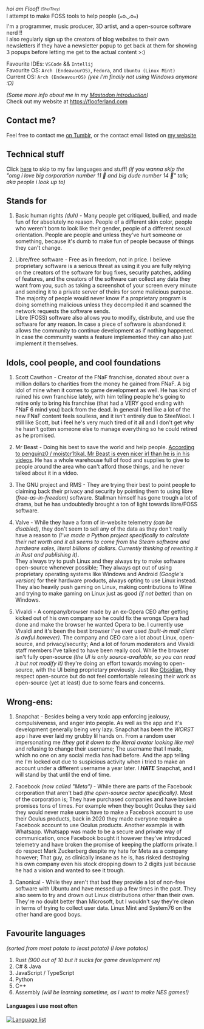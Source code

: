 _hoi am Floof!_ <sub><sup>_(She/They)_</sup></sub> <br/>
I attempt to make FOSS tools to help people (๑꧆◡꧆๑) <br/>
I'm a programmer, music producer, 3D artist, and a open-source software nerd !! <br/>
I also regularly sign up the creators of blog websites to their own newsletters if they have a newsletter popup to get back at them for showing 3 popups before letting me get to the actual content >:) <br/>

Favourite IDEs: `VSCode` && `Intellij` <br/>
Favourite OS: `Arch (EndeavourOS)`, `Fedora`, and `Ubuntu (Linux Mint)` <br/>
Current OS: `Arch (EndeavourOS)`  *(yee I'm finally not using Windows anymore :D)*

*(Some more info about me in my [Mastodon introduction](https://fandom.garden/web/@flooferland/109328457878674654))* <br/>
Check out my website at https://flooferland.com

## Contact me?
Feel free to contact me [on Tumblr](https://flooferland.tumblr.com/), or the contact email listed on [my website](https://flooferland.com) <br/>

## Technical stuff
Click [here](#favourite-languages) to skip to my fav languages and stuff! _(if you wanna skip the "omg i love big corporation number 11 🥺 and big dude number 14 🥺" talk; aka people i look up to)_

## Stands for
  1. Basic human rights _(duh)_ - Many people get critiqued, bullied, and made fun of for absolutely no reason. People of a different skin color, people who weren't born to look like their gender, people of a different sexual orientation. People are people and unless they've hurt someone or something, because it's dumb to make fun of people because of things they can't change.

  2. Libre/free software - Free as in freedom, not in price. I believe proprietary software is a serious threat as using it you are fully relying on the creators of the software for bug fixes, security patches, adding of features, and the creators of the software can collect any data they want from you, such as taking a screenshot of your screen every minute and sending it to a private server of theirs for some malicious purpose. The majority of people would never know if a proprietary program is doing something malicious unless they decompiled it and scanned the network requests the software sends. <br/> Libre (FOSS) software also allows you to modify, distribute, and use the software for any reason. In case a piece of software is abandoned it allows the community to continue development as if nothing happened. In case the community wants a feature implemented they can also just implement it themselves.

## Idols, cool people, and cool foundations
  1. Scott Cawthon - Creator of the FNaF franchise, donated about over a million dollars to charities from the money he gained from FNaF. A big idol of mine when it comes to game development as well. He has kind of ruined his own franchise lately, with him telling people he's going to retire only to bring his franchise (that had a VERY good ending with FNaF 6 mind you) back from the dead. In general i feel like a lot of the new FNaF content feels soulless, and it isn't entirely due to SteelWool. I still like Scott, but i feel he's very much tired of it all and I don't get why he hasn't gotten someone else to manage everything so he could retired as he promised.

  2. Mr Beast - Doing his best to save the world and help people. [According to penguinz0 / moistcr1tikal, Mr Beast is even nicer irl than he is in his videos](https://youtube.com/watch?v=yu1AurtSL18?t=75). He has a whole warehouse full of food and supplies to give to people around the area who can't afford those things, and he never talked about it in a video.

  3. The GNU project and RMS - They are trying their best to point people to claiming back their privacy and security by pointing them to using libre _(free-as-in-freedom)_ software. Stallman himself has gone trough a lot of drama, but he has undoubtedly brought a ton of light towards libre/FOSS software.
  
  4. Valve - While they have a form of in-website telemetry *(can be disabled)*, they don't seem to sell any of the data as they don't really have a reason to *(I've made a Python project specifically to calculate their net worth and it all seems to come from the Steam software and hardware sales, literal billions of dollars. Currently thinking of rewriting it in Rust and publishing it)*. <br/> They always try to push Linux and they always try to make software open-source whenever possible; They always opt out of using proprietary operating systems like Windows and Android *(Google's version)* for their hardware products, always opting to use Linux instead. They also heavily push gaming on Linux, making contributions to Wine and trying to make gaming on Linux just as good _(if not better)_ than on Windows.

  5. Vivaldi - A company/browser made by an ex-Opera CEO after getting kicked out of his own company so he could fix the wrongs Opera had done and make the browser he wanted Opera to be. I currently use Vivaldi and it's been the best browser I've ever used _(built-in mail client is awful however)_. The company and CEO care a lot about Linux, open-source, and privacy/security; And a lot of forum moderators and Vivaldi staff members I've talked to have been really cool. While the browser isn't fully open-source _(the UI is only source-available, so you can read it but not modify it)_ they're doing an effort towards moving to open-source, with the UI being proprietary previously. Just like [Obsidian](https://obsidian.md), they respect open-source but do not feel comfortable releasing their work as open-source (yet at least) due to some fears and concerns.

## Wrong-ens:
  1. Snapchat - Besides being a very toxic app enforcing jealousy, compulsiveness, and anger into people. As well as the app and it's development generally being very lazy. Snapchat has been the _WORST_ app i have ever laid my grubby lil hands on. From a random user impersonating me _(they got it down to the literal avatar looking like me)_ and refusing to change their username; The username that I made, which no one on any social media has had before. And the app telling me I'm locked out due to suspicious activity when i tried to make an account under a different username a year later. I ___HATE___ Snapchat, and I will stand by that until the end of time.
  
  2. Facebook *(now called "Meta")* - While there are parts of the Facebook corporation that aren't bad _(the open-source sector specifically)_. Most of the corporation is; They have purchased companies and have broken promises tons of times. For example when they bought Oculus they said they would never make users have to make a Facebook account to use their Oculus products, back in 2020 they made everyone require a Facebook account to use Oculus products. Another example is with Whatsapp. Whatsapp was made to be a secure and private way of communication, once Facebook bought it however they've introduced telemetry and have broken the promise of keeping the platform private. I do respect Mark Zuckerberg despite my hate for Meta as a company however; That guy, as clinically insane as he is, has risked destroying his own company even his stock dropping down to 2 digits just because he had a vision and wanted to see it trough.

  3. Canonical - While they aren't that bad they provide a lot of non-free software with Ubuntu and have messed up a few times in the past. They also seem to try and drown out Linux distributions other than their own. <br/> They're no doubt better than Microsoft, but I wouldn't say they're clean in terms of trying to collect user data. Linux Mint and System76 on the other hand are good boys.

## Favourite languages
_(sorted from most potato to least potato)_ _(I love potatos)_
  1. Rust *(900 out of 10 but it sucks for game development rn)*
  1. C# & Java
  1. JavaScript / TypeScript
  1. Python
  1. C++
  1. Assembly *(will be learning sometime, as i want to make NES games!)*

#### Languages i use most often
[![Language list](https://github-readme-stats.vercel.app/api/top-langs/?username=FlooferLand&layout=compact&theme=onedark&langs_count=12)](https://github.com/anuraghazra/github-readme-stats)
